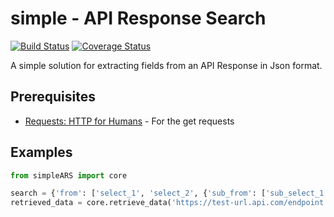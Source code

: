 # simple - API Response Search
[![Build Status](https://travis-ci.org/m19t12/simpleARS.svg?branch=master)](https://travis-ci.org/m19t12/simpleARS)
[![Coverage Status](https://coveralls.io/repos/github/m19t12/simpleARS/badge.svg?branch=master)](https://coveralls.io/github/m19t12/simpleARS?branch=master)

A simple solution for extracting fields from an API Response in Json format.

## Prerequisites

* [Requests: HTTP for Humans](http://docs.python-requests.org/en/master/) - For the get requests

## Examples

```python
from simpleARS import core

search = {'from': ['select_1', 'select_2', {'sub_from': ['sub_select_1', 'sub_select_2']}]}
retrieved_data = core.retrieve_data('https://test-url.api.com/endpoint', search, {'username':'user', 'password':'pass'}, 'csv', 'test_file')
```
